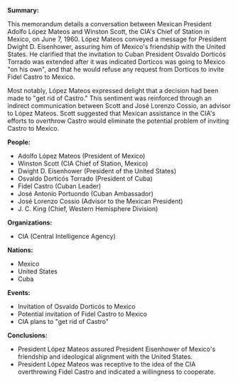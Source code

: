 **Summary:**

This memorandum details a conversation between Mexican President Adolfo López Mateos and Winston Scott, the CIA's Chief of Station in Mexico, on June 7, 1960. López Mateos conveyed a message for President Dwight D. Eisenhower, assuring him of Mexico's friendship with the United States. He clarified that the invitation to Cuban President Osvaldo Dorticós Torrado was extended after it was indicated Dorticos was going to Mexico "on his own", and that he would refuse any request from Dorticos to invite Fidel Castro to Mexico.

Most notably, López Mateos expressed delight that a decision had been made to "get rid of Castro." This sentiment was reinforced through an indirect communication between Scott and José Lorenzo Cossio, an advisor to López Mateos. Scott suggested that Mexican assistance in the CIA's efforts to overthrow Castro would eliminate the potential problem of inviting Castro to Mexico.

**People:**

*   Adolfo López Mateos (President of Mexico)
*   Winston Scott (CIA Chief of Station, Mexico)
*   Dwight D. Eisenhower (President of the United States)
*   Osvaldo Dorticós Torrado (President of Cuba)
*   Fidel Castro (Cuban Leader)
*   José Antonio Portuondo (Cuban Ambassador)
*   José Lorenzo Cossio (Advisor to the Mexican President)
*   J. C. King (Chief, Western Hemisphere Division)

**Organizations:**

*   CIA (Central Intelligence Agency)

**Nations:**

*   Mexico
*   United States
*   Cuba

**Events:**

*   Invitation of Osvaldo Dorticós to Mexico
*   Potential invitation of Fidel Castro to Mexico
*   CIA plans to "get rid of Castro"

**Conclusions:**

*   President López Mateos assured President Eisenhower of Mexico's friendship and ideological alignment with the United States.
*   President López Mateos was receptive to the idea of the CIA overthrowing Fidel Castro and indicated a willingness to cooperate.
